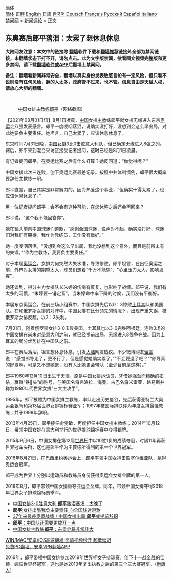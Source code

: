  <!-- 面包屑导航 --> <div class="breadcrumb"><!-- GTranslate: https://gtranslate.io/ -->  <div class="switcher notranslate">  <div class="selected">  <a href="#" onclick="return false;"> 简体</a>  </div>  <div class="option">  <a href="https://www.bannedbook.org" onclick="doGTranslate('zh-CN|zh-CN');jQuery('div.switcher div.selected a').html(jQuery(this).html());return false;" title="简体中文" class="nturl selected"> 简体</a>  <a href="https://www.bannedbook.org/zh-tw/" onclick="doGTranslate('zh-CN|zh-TW');jQuery('div.switcher div.selected a').html(jQuery(this).html());return false;" title="繁體中文" class="nturl"> 正體</a>  <a href="https://www.bannedbook.org/en/" onclick="doGTranslate('zh-CN|en');jQuery('div.switcher div.selected a').html(jQuery(this).html());return false;" title="English" class="nturl"> English</a>  <a href="https://www.bannedbook.org/ja/" onclick="doGTranslate('zh-CN|ja');jQuery('div.switcher div.selected a').html(jQuery(this).html());return false;" title="日本語" class="nturl"> 日語</a>  <a href="https://www.bannedbook.org/ko/" onclick="doGTranslate('zh-CN|ko');jQuery('div.switcher div.selected a').html(jQuery(this).html());return false;" title="한국어" class="nturl"> 한국어</a>  <a href="https://www.bannedbook.org/de/" onclick="doGTranslate('zh-CN|de');jQuery('div.switcher div.selected a').html(jQuery(this).html());return false;" title="Deutsch" class="nturl"> Deutsch</a>  <a href="https://www.bannedbook.org/fr/" onclick="doGTranslate('zh-CN|fr');jQuery('div.switcher div.selected a').html(jQuery(this).html());return false;" title="Français" class="nturl"> Français</a>  <a href="https://www.bannedbook.org/ru/" onclick="doGTranslate('zh-CN|ru');jQuery('div.switcher div.selected a').html(jQuery(this).html());return false;" title="Русский" class="nturl"> Русский</a>  <a href="https://www.bannedbook.org/es/" onclick="doGTranslate('zh-CN|es');jQuery('div.switcher div.selected a').html(jQuery(this).html());return false;" title="Español" class="nturl"> Español</a>  <a href="https://www.bannedbook.org/it/" onclick="doGTranslate('zh-CN|it');jQuery('div.switcher div.selected a').html(jQuery(this).html());return false;" title="Italiano" class="nturl"> Italiano</a>  </div>  </div>      <div class='breadcrumb-sub'><!-- Breadcrumb NavXT 6.3.0 --> <a href="https://www.bannedbook.org/" class="home">禁闻网</a> &gt; <a href="https://www.bannedbook.org/bnews/comments/" class="category">新闻评论</a> &gt; 正文</div></div><h2>东奥赛后郎平落泪：太累了想休息休息</h2> <p class="notice"><b>大陆网友注意：本文中的链接除 <a href="https://github.com/bannedbook/fanqiang" >翻墙</a>软件下载和<a href="https://github.com/killgcd/justmysocks/blob/master/README.md">翻墙推荐</a>链接外全部为禁网链接，未翻墙状态下打不开，请勿点击。此为文字版禁闻，欲看图文视频完整版和更多禁闻，请下载<a href="https://github.com/bannedbook/fanqiang">翻墙软件或APP</a>后翻墙上禁闻网。</p><p>备注：翻墙看新闻非常安全，翻墙以真实身份发表敏感言论有一定风险，但只看不说则没有任何风险，翻的人太多，政府管不过来，也不管。信息自由是天赋人权，请放心大胆的翻墙。</b></p>  <div class="entry"> <br /> <figure><a href="https://i1.wp.com/upload-images-bucket-v64rleca837do.s3.eu-west-1.amazonaws.com/wp-content/uploads/2021/08/01161052/Screen-Shot-2021-08-01-at-12.10.22.png?fit=1204%2C936&#038;ssl=1" data-caption="中国女排主教练郎平（网络截图）"></a><figcaption class="wp-caption-text"><a href="https://www.bannedbook.org/bnews/tag/%E4%B8%AD%E5%9B%BD/" class="st_tag internal_tag" rel="tag" title="标签 中国 下的日志">中国</a>女排主<a href="https://www.bannedbook.org/bnews/tag/%E6%95%99%E7%BB%83/" class="st_tag internal_tag" rel="tag" title="标签 教练 下的日志">教练</a><a href="https://www.bannedbook.org/bnews/tag/%e9%83%8e%e5%b9%b3/" class="st_tag internal_tag" rel="tag" title="标签 郎平 下的日志">郎平</a>（网络截图）</figcaption></figure> <p>【2021年08月01日讯】8月1日凌晨，<span class='wp_keywordlink_affiliate'><a href="https://www.bannedbook.org/" title="中国" target="_blank">中国</a></span>女排<a href="https://www.bannedbook.org/bnews/tag/%e4%b8%bb%e6%95%99/" class="st_tag internal_tag" rel="tag" title="标签 主教 下的日志">主教</a>练郎平就女排无缘进入东京<a href="https://www.bannedbook.org/bnews/tag/%e5%a5%a5%e8%bf%90/" class="st_tag internal_tag" rel="tag" title="标签 奥运 下的日志">奥运</a>会八强发表感言。郎平一度哽咽落泪，说确实没打好，没想到会这么早出局，对此她要负主要责任。她坦言，自己太累了，应该休息休息了。</p> <p>东京时间7月31日晚，<a href="https://www.bannedbook.org/bnews/tag/%e4%b8%ad%e5%9b%bd%e5%a5%b3%e6%8e%92/" class="st_tag internal_tag" rel="tag" title="标签 中国女排 下的日志">中国女排</a>3比0击败意大利队，但已确定无缘进入8强之列。赛后，郎平来到混合采访区接受记者提问，这时已经是8月1日凌晨。</p> <p>有记者提问郎平，在奥运比赛之后有什么打算？她反问道：“你觉得呢？”</p> <p>中国女排此次三连败，创下奥运比赛最差记录。按照中共体制惯例，郎平很大概率要辞任主教练一职。</p> <p>郎平直言，自己其实是非常努力的，因为热爱这个事业，“但确实干得太累了，也应该休息休息了。”</p>  <p>另一位记者提问郎平：会不会有这种可能，在您休整之后还会再回来？</p> <p>郎平说，“这个我不能回答你”。</p> <p>她在镜头前向中国球迷们道歉，“感谢全国球迷，说声对不起，确实没打好，球迷们对我们有期待，我作为教练员，工作没有做好。”</p> <p>她一度哽咽落泪，“没想到会这么早出局，我也没想到这个意外，而且是前所未有的失误。”“作为主教练，我要负主要责任。”</p> <p>对于本届<a href="https://www.bannedbook.org/bnews/tag/%E5%A5%A5%E8%BF%90%E4%BC%9A/" class="st_tag internal_tag" rel="tag" title="标签 奥运会 下的日志">奥运会</a>，女排为何突然大失水准，导致惨败。郎平坦言，在出征奥运之前，外界对女排的期望太大，球员们想着“千万不能输”、“心里压力太大，影响发挥”。</p>  <p>她还谈到，得分主力女排队长朱婷的伤病有反复，也影响了战绩。郎平说，我们有太多的习惯，“朱婷要一锤定音”，当朱婷命中率下降的时候，我们没有平衡好。</p> <p>本届东京奥运会，在前三场小组赛中，中国女排先后以0：3惨败<a href="https://www.bannedbook.org/bnews/tag/%e5%9c%9f%e8%80%b3%e5%85%b6/" class="st_tag internal_tag" rel="tag" title="标签 土耳其 下的日志">土耳其</a>队和美国队。在和俄罗斯女排的对阵中，中国女排在比分领先的情况下，出现严重失误，被俄罗斯女排反超，以2：3失利。</p> <p>7月31日，随着俄罗斯女排3-0击败美国，土耳其也以3-0完胜阿根廷。连败3场的中国女排在尚未对垒意大利之前，就已经提前出局，无缘进入8强争夺战。因为土耳其的局分优势排在中国队之前。</p> <p>郎平在赛后落泪，坦言想休息休息，引发<span class='wp_keywordlink_affiliate'><a href="https://www.bannedbook.org/" title="大陆" target="_blank">大陆</a></span>网友热议。不少微博网友<span class='wp_keywordlink'><a href="https://www.bannedbook.org/bnews/tougao/" title="留言" target="_blank">留言</a></span>说：“感觉郎导走了，更不行了，但是感觉她确实累了。”“不会要退了吧？”“郎导真的好累啊，可是又不想她退，没有人比她更会带队（至少目前是这样）。”</p> <p>郎平1960年12月10日出生于天津，原是中国女排运动员，凭借她强劲而精确的扣杀，赢得“铁𨱍头”的称号，与美国名将弗洛拉．海曼、古巴名将米雷亚．路易斯并称为1980年代世界女排“三大主攻手”。</p>  <p>1995年，郎平被聘为中国女排主教练，率队走出历史低谷，先后获得亚特兰大奥运会银牌和第13届世界女排锦标赛亚军；1997年被国际排联评为年度女排最佳教练；并于1998年辞职。</p> <p>2013年4月25日，郎平接任俞觉敏，再度担任中国女排主教练；2014年10月12日，带领中国女排在意大利举行的世界排球锦标赛中夺得银牌。</p> <p>2015年9月6日，中国女排在第12届<a href="https://www.bannedbook.org/bnews/tag/%E4%B8%96%E7%95%8C%E6%9D%AF/" class="st_tag internal_tag" rel="tag" title="标签 世界杯 下的日志">世界杯</a>中以10胜1负的成绩夺冠，时隔11年再获世界冠军头衔，这也是郞平作为主教练所得到的第一个世界冠军。</p> <p>2016年8月21日，在巴西里约奥运会上，郎平率领中国女排击败塞尔维亚队，赢得奥运会冠军。</p> <p>郎平成为世界上分别以运动员和教练员身份获得奥运会女排金牌的第一人。</p>  <p>2018年8月，郎平带领中国女排重夺亚运会金牌。同年，带领中国女排夺得2018年世界女子排球锦标赛季军。</p> <ul class='op-related-articles' title='相关阅读'> <li><a href='https://www.bannedbook.org/bnews/worldnews/20210801/1598370.html' target='_blank'>中国女排3-0胜意大利 <b>郎平</b>撒泪赛场：太晚了</a></li> <li><a href='https://www.bannedbook.org/bnews/baitai/20210801/1598104.html' target='_blank'><b>郎平</b>:女排出局我负主要责任 向全国球迷道歉</a></li> <li><a href='https://www.bannedbook.org/bnews/bannedvideo/20210801/1597909.html' target='_blank'>37年来最差奥运战绩！中国女排出局 <b>郎平</b>或提前辞职</a></li> <li><a href='https://www.bannedbook.org/bnews/baitai/20210727/1595219.html' target='_blank'><b>郎平</b>：中国队还需要更放开一点</a></li> <li><a href='https://www.bannedbook.org/bnews/baitai/20210502/1538278.html' target='_blank'>中国女排主教练<b>郎平</b>：东奥会将非常伟大</a></li> </ul> <p class="texttj"> <a href="https://github.com/bannedbook/fanqiang/wiki/V2ray%E6%9C%BA%E5%9C%BA" target="_blank">WIN/MAC/安卓/iOS高速翻墙:高清视频秒开,超低延迟</a><br/> <a href="https://github.com/bannedbook/fanqiang/wiki/%E7%A6%81%E9%97%BB%E7%BD%91%E5%AE%89%E5%8D%93%E7%BF%BB%E5%A2%99%E6%96%B0%E9%97%BBAPP" target="_blank">免费PC翻墙、安卓VPN翻墙APP</a></p><p>2019年，郎平带领中国女排参加2019年世界杯女子排球赛，创下十一战全胜的佳绩，蝉联世界杯冠军，这也是她2013年复出执教之后的第三个三大赛冠军。（<span class='wp_keywordlink_affiliate'><a href="https://www.ntdtv.com/" title="新唐人">新唐人</a></span>）</p><a name='sharetosocial'></a>  <div style="margin-bottom:5px;padding-bottom:5px;clear:both"> <div id="archive-pix-1" class="banner-ads"> <!-- AuctionX Display platform tag START --> <div id="26318x728x90x621x_ADSLOT2" clicktrack="%%CLICK_URL_ESC%%"></div> <!-- AuctionX Display platform tag END --> </div> <div id="archive-pix-2" class="banner-ads"> <!-- AuctionX Display platform tag START --> <div id="26315x300x250x621x_ADSLOT2" clicktrack="%%CLICK_URL_ESC%%"></div> <!-- AuctionX Display platform tag END --> </div> </div>  <div id="archive-pix-1" class="banner-ads"> <!-- AuctionX Display platform tag START --> <div id="26318x728x90x621x_ADSLOT3" clicktrack="%%CLICK_URL_ESC%%"></div> <!-- AuctionX Display platform tag END --> </div> </div><!--END ENTRY--> 